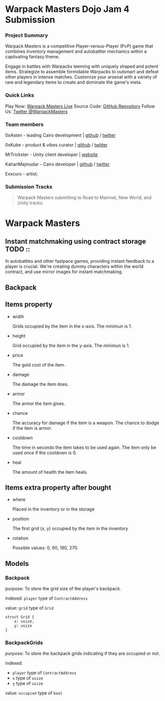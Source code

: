 # Warpack Masters Dojo Jam 4 Submission

### Project Summary

Warpack Masters is a competitive Player-versus-Player (PvP) game that combines inventory management and autobattler mechanics within a captivating fantasy theme.

Engage in battles with Warpacks teeming with uniquely shaped and potent items. Strategize to assemble formidable Warpacks to outsmart and defeat other players in intense matches. Customize your arsenal with a variety of rare and legendary items to create and dominate the game's meta.

### Quick Links
Play Now: [Warpack Masters Live](impulsedao.xyz/Warpack-Masters)
Source Code: [GitHub Repository](https://github.com/0xAsten/Warpack-Masters)
Follow Us: [Twitter @WarpackMasters](https://twitter.com/WarpackMasters)

### Team members

0xAsten - leading Cairo development | [github](https://github.com/0xAsten) / [twitter](https://twitter.com/0xasten)

0xKube - product & vibes curator | [github](https://github.com/0xKube) / [twitter](https://twitter.com/0xKube)

MrTrickster - Unity client developer | [website](https://mrtrickster.net)

KahanMajmudar - Cairo developer | [github](https://github.com/KahanMajmudar) / [twitter](https://twitter.com/KahanMajmudar)

Exxcuro - artist;

### Submission Tracks

> Warpack Masters submitting to Road to Mainnet, New World, and Unity tracks.


# Warpack Masters

## Instant matchmaking using contract storage TODO :: 
In autobattles and other fastpace games, providing instant feedback to a player is crucial. 
We're creating dummy characters within the world contract, and use mirror images for instant matchmaking.


## Backpack

## Items property

- width
   
   Grids occupied by the item in the x-axis. The minimun is 1.

- height
   
   Grid occupied by the item in the y-axis. The minimun is 1.

- price

   The gold cost of the item.

- damage

   The damage the item does.

- armor

   The armor the item gives.

- chance

   The accuracy for damage if the item is a weapon. The chance to dodge if the item is armor.

- cooldown

   The time in seconds the item takes to be used again. The item only be used once if the cooldown is 0.

- heal

   The amount of health the item heals.

## Items extra property after bought

- where

   Placed in the inventory or in the storage

- position

   The first grid (x, y) occupied by the item in the inventory

- rotation

   Possible values: 0, 90, 180, 270.


## Models

### Backpack

purpose: To store the grid size of the player's backpack.

indexed: `player` type of `ContractAddress`

value: `grid` type of `Grid`

```
struct Grid {
    x: usize,
    y: usize
}
```

### BackpackGrids

purpose: To store the backpack grids indicating if they are occupied or not.

indexed:
- `player` type of `ContractAddress`
- `x` type of `usize`
- `y` type of `usize`

value: `occupied` type of `bool`
